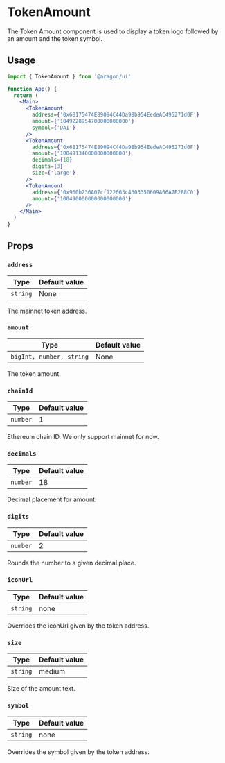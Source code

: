 # TokenAmount

The Token Amount component is used to display a token logo followed by an amount and the token symbol.

## Usage

```jsx
import { TokenAmount } from '@aragon/ui'

function App() {
  return (
    <Main>
      <TokenAmount
        address={'0x6B175474E89094C44Da98b954EedeAC495271d0F'}
        amount={'1049228954700000000000'}
        symbol={'DAI'}
      />
      <TokenAmount
        address={'0x6B175474E89094C44Da98b954EedeAC495271d0F'}
        amount={'100491340000000000000'}
        decimals={18}
        digits={3}
        size={'large'}
      />
      <TokenAmount
        address={'0x960b236A07cf122663c4303350609A66A7B288C0'}
        amount={'100490000000000000000'}
      />
    </Main>
  )
}
```

## Props

### `address`

| Type     | Default value |
| -------- | ------------- |
| `string` | None          |

The mainnet token address.

### `amount`

| Type                     | Default value |
| ------------------------ | ------------- |
| `bigInt, number, string` | None          |

The token amount.

### `chainId`

| Type     | Default value |
| -------- | ------------- |
| `number` | 1             |

Ethereum chain ID. We only support mainnet for now.

### `decimals`

| Type     | Default value |
| -------- | ------------- |
| `number` | 18            |

Decimal placement for amount.

### `digits`

| Type     | Default value |
| -------- | ------------- |
| `number` | 2             |

Rounds the number to a given decimal place.

### `iconUrl`

| Type     | Default value |
| -------- | ------------- |
| `string` | none          |

Overrides the iconUrl given by the token address.

### `size`

| Type     | Default value |
| -------- | ------------- |
| `string` | medium        |

Size of the amount text.

### `symbol`

| Type     | Default value |
| -------- | ------------- |
| `string` | none          |

Overrides the symbol given by the token address.
